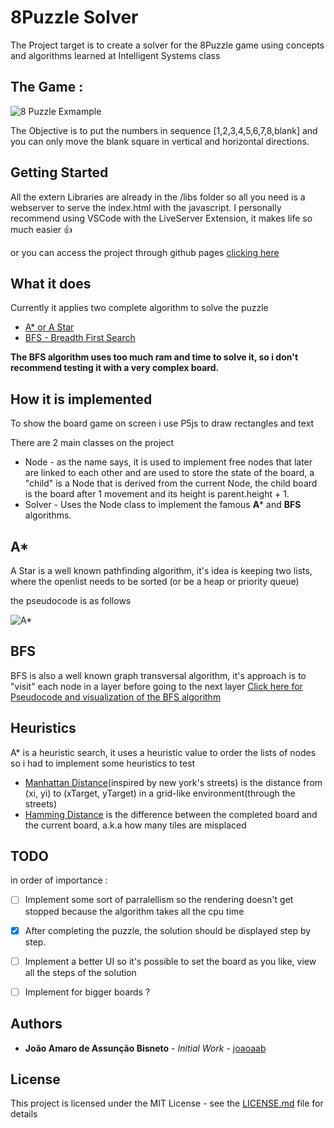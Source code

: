 # 8Puzzle Solver

The Project target is to create a solver for the 8Puzzle game using concepts and algorithms learned at Intelligent Systems class

## The Game : 
![8 Puzzle Exmample](https://i.imgur.com/ztxrkkN.png)

The Objective is to put the numbers in sequence [1,2,3,4,5,6,7,8,blank] and you can only move the blank square in vertical and horizontal directions.


## Getting Started

All the extern Libraries are already in the /libs folder so all you need is a webserver to serve the index.html with the javascript.
I personally recommend using VSCode with the LiveServer Extension, it makes life so much easier :+1:

or you can access the project through github pages [clicking here](https://joaoaab.github.io/8PuzzleSolver/)

## What it does
Currently it applies two complete algorithm to solve the puzzle
* [A* or A Star](https://en.wikipedia.org/wiki/A*_search_algorithm)
* [BFS - Breadth First Search](https://en.wikipedia.org/wiki/Breadth-first_search)

**The BFS algorithm uses too much ram and time to solve it, so i don't recommend testing it with a very complex board.**

## How it is implemented
To show the board game on screen i use P5js to draw rectangles and text

There are 2 main classes on the project
* Node - as the name says, it is used to implement free nodes that later are linked to each other and are used to store the state of the board, a "child" is a Node that is derived from the current Node, the child board is the board after 1 movement and its height is parent.height + 1.
* Solver - Uses the Node class to implement the famous **A*** and **BFS** algorithms.

## A*
A Star is a well known pathfinding algorithm, it's idea is keeping two lists, where the openlist needs to be sorted (or be a heap or priority queue) 

the pseudocode is as follows

![A*](https://i.imgur.com/RZy66nu.png)
## BFS
BFS is also a well known graph transversal algorithm, it's approach is to "visit" each node in a layer before going to the next layer
[Click here for Pseudocode and visualization of the BFS algorithm](https://en.wikipedia.org/wiki/Breadth-first_search)


## Heuristics
A* is a heuristic search, it uses a heuristic value to order the lists of nodes so i had to implement some heuristics to test

* [Manhattan Distance](https://en.wiktionary.org/wiki/Manhattan_distance)(inspired by new york's streets) is the distance from (xi, yi) to (xTarget, yTarget) in a grid-like environment(through the streets)
* [Hamming Distance](https://en.wikipedia.org/wiki/Hamming_distance) is the difference between the completed board and the current board, a.k.a how many tiles are misplaced



## TODO
in order of importance : 
- [ ] Implement some sort of parralellism so the rendering doesn't get stopped because the algorithm takes all the cpu time
- [X] After completing the puzzle, the solution should be displayed step by step.
- [ ] Implement a better UI so it's possible to set the board as you like, view all the steps of the solution
- [ ] Implement for bigger boards ?


## Authors

* **João Amaro de Assunção Bisneto** - *Initial Work* - [joaoaab](https://github.com/joaoaab)

## License

This project is licensed under the MIT License - see the [LICENSE.md](LICENSE.md) file for details
